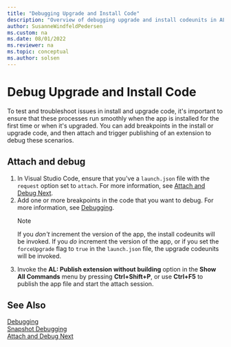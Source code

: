 ```yaml
---
title: "Debugging Upgrade and Install Code"
description: "Overview of debugging upgrade and install codeunits in AL for Business Central"
author: SusanneWindfeldPedersen
ms.custom: na
ms.date: 08/01/2022
ms.reviewer: na
ms.topic: conceptual
ms.author: solsen
---
```


# Debug Upgrade and Install Code

To test and troubleshoot issues in install and upgrade code, it's important to ensure that these processes run smoothly when the app is installed for the first time or when it's upgraded. You can add breakpoints in the install or upgrade code, and then attach and trigger publishing of an extension to debug these scenarios.

## Attach and debug

1. In Visual Studio Code, ensure that you've a `launch.json` file with the `request` option set to `attach`. For more information, see [Attach and Debug Next](devenv-attach-debug-next.md).  
1. Add one or more breakpoints in the code that you want to debug. For more information, see [Debugging](devenv-debugging.md).  
    > [!NOTE]  
    > If you *don't* increment the version of the app, the install codeunits will be invoked. If you *do* increment the version of the app, or if you set the `forceUpgrade` flag to `true` in the `launch.json` file, the upgrade codeunits will be invoked.
1. Invoke the **AL: Publish extension without building** option in the **Show All Commands** menu by pressing **Ctrl+Shift+P**, or use **Ctrl+F5** to publish the app file and start the attach session.  

## See Also

[Debugging](devenv-debugging.md)  
[Snapshot Debugging](devenv-snapshot-debugging.md)  
[Attach and Debug Next](devenv-attach-debug-next.md)  